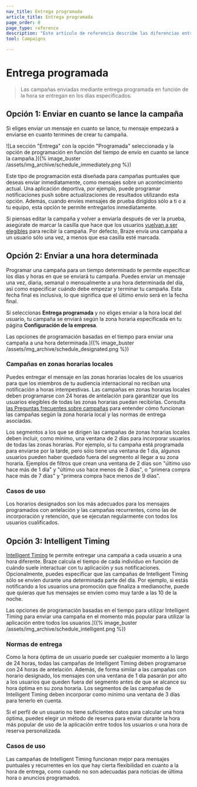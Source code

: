 ```yaml
---
nav_title: Entrega programada
article_title: Entrega programada
page_order: 0
page_type: reference
description: "Este artículo de referencia describe las diferencias entre las opciones de programación basadas en el tiempo para la entrega de campañas."
tool: Campaigns

---
```


# Entrega programada

> Las campañas enviadas mediante entrega programada en función de la hora se entregan en los días especificados.

## Opción 1: Enviar en cuanto se lance la campaña

Si eliges enviar un mensaje en cuanto se lance, tu mensaje empezará a enviarse en cuanto termines de crear tu campaña.

\![La sección "Entrega" con la opción "Programada" seleccionada y la opción de programación en función del tiempo de envío en cuanto se lance la campaña.]({% image_buster /assets/img_archive/schedule_immediately.png %})

Este tipo de programación está diseñada para campañas puntuales que deseas enviar inmediatamente, como mensajes sobre un acontecimiento actual. Una aplicación deportiva, por ejemplo, puede programar notificaciones push sobre actualizaciones de resultados utilizando esta opción. Además, cuando envíes mensajes de prueba dirigidos sólo a ti o a tu equipo, esta opción te permite entregarlos inmediatamente. 

Si piensas editar la campaña y volver a enviarla después de ver la prueba, asegúrate de marcar la casilla que hace que los usuarios [vuelvan a ser elegibles]({{site.baseurl}}/user_guide/engagement_tools/messaging_fundamentals/reeligibility/) para recibir la campaña. Por defecto, Braze envía una campaña a un usuario sólo una vez, a menos que esa casilla esté marcada.

## Opción 2: Enviar a una hora determinada

Programar una campaña para un tiempo determinado te permite especificar los días y horas en que se enviará tu campaña. Puedes enviar un mensaje una vez, diaria, semanal o mensualmente a una hora determinada del día, así como especificar cuándo debe empezar y terminar tu campaña. Esta fecha final es inclusiva, lo que significa que el último envío será en la fecha final. 

Si seleccionas **Entrega programada** y no eliges enviar a la hora local del usuario, tu campaña se enviará según la zona horaria especificada en tu página **Configuración de la empresa**.

Las opciones de programación basadas en el tiempo para enviar una campaña a una hora determinada.]({% image_buster /assets/img_archive/schedule_designated.png %})

### Campañas en zonas horarias locales

Puedes entregar el mensaje en las zonas horarias locales de los usuarios para que los miembros de tu audiencia internacional no reciban una notificación a horas intempestivas. Las campañas en zonas horarias locales deben programarse con 24 horas de antelación para garantizar que los usuarios elegibles de todas las zonas horarias puedan recibirlas. Consulta [las Preguntas frecuentes sobre campañas]({{site.baseurl}}/user_guide/engagement_tools/campaigns/faq/#how-do-i-schedule-a-local-time-zone-campaign/) para entender cómo funcionan las campañas según la zona horaria local y las normas de entrega asociadas.

Los segmentos a los que se dirigen las campañas de zonas horarias locales deben incluir, como mínimo, una ventana de 2 días para incorporar usuarios de todas las zonas horarias. Por ejemplo, si tu campaña está programada para enviarse por la tarde, pero sólo tiene una ventana de 1 día, algunos usuarios pueden haber quedado fuera del segmento al llegar a su zona horaria. Ejemplos de filtros que crean una ventana de 2 días son "último uso hace más de 1 día" y "último uso hace menos de 3 días", o "primera compra hace más de 7 días" y "primera compra hace menos de 9 días".

### Casos de uso

Los horarios designados son los más adecuados para los mensajes programados con antelación y las campañas recurrentes, como las de incorporación y retención, que se ejecutan regularmente con todos los usuarios cualificados.

## Opción 3: Intelligent Timing

[Intelligent Timing]({{site.baseurl}}/user_guide/brazeai/intelligence/intelligent_timing/) te permite entregar una campaña a cada usuario a una hora diferente. Braze calcula el tiempo de cada individuo en función de cuándo suele interactuar con tu aplicación y sus notificaciones. Opcionalmente, puedes especificar que las campañas de Intelligent Timing sólo se envíen durante una determinada parte del día. Por ejemplo, si estás notificando a los usuarios una promoción que finaliza a medianoche, puede que quieras que tus mensajes se envíen como muy tarde a las 10 de la noche.

Las opciones de programación basadas en el tiempo para utilizar Intelligent Timing para enviar una campaña en el momento más popular para utilizar la aplicación entre todos los usuarios.]({% image_buster /assets/img_archive/schedule_intelligent.png %})

### Normas de entrega

Como la hora óptima de un usuario puede ser cualquier momento a lo largo de 24 horas, todas las campañas de Intelligent Timing deben programarse con 24 horas de antelación. Además, de forma similar a las campañas con horario designado, los mensajes con una ventana de 1 día pasarán por alto a los usuarios que queden fuera del segmento antes de que se alcance su hora óptima en su zona horaria. Los segmentos de las campañas de Intelligent Timing deben incorporar como mínimo una ventana de 3 días para tenerlo en cuenta.

Si el perfil de un usuario no tiene suficientes datos para calcular una hora óptima, puedes elegir un método de reserva para enviar durante la hora más popular de uso de la aplicación entre todos los usuarios o una hora de reserva personalizada. 

### Casos de uso

Las campañas de Intelligent Timing funcionan mejor para mensajes puntuales y recurrentes en los que hay cierta flexibilidad en cuanto a la hora de entrega, como cuando no son adecuadas para noticias de última hora o anuncios programados.

